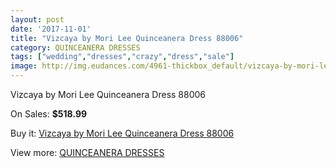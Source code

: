```yaml
---
layout: post
date: '2017-11-01'
title: "Vizcaya by Mori Lee Quinceanera Dress 88006"
category: QUINCEANERA DRESSES
tags: ["wedding","dresses","crazy","dress","sale"]
image: http://img.eudances.com/4961-thickbox_default/vizcaya-by-mori-lee-quinceanera-dress-88006.jpg
---
```

Vizcaya by Mori Lee Quinceanera Dress 88006

On Sales: **$518.99**
<a href="https://www.eudances.com/en/quinceanera-dresses/1673-vizcaya-by-mori-lee-quinceanera-dress-88006.html"><amp-img layout="responsive" width="600" height="600" src="//img.eudances.com/4961-thickbox_default/vizcaya-by-mori-lee-quinceanera-dress-88006.jpg" alt="Vizcaya by Mori Lee Quinceanera Dress 88006 0" /></a>
<a href="https://www.eudances.com/en/quinceanera-dresses/1673-vizcaya-by-mori-lee-quinceanera-dress-88006.html"><amp-img layout="responsive" width="600" height="600" src="//img.eudances.com/4963-thickbox_default/vizcaya-by-mori-lee-quinceanera-dress-88006.jpg" alt="Vizcaya by Mori Lee Quinceanera Dress 88006 1" /></a>
<a href="https://www.eudances.com/en/quinceanera-dresses/1673-vizcaya-by-mori-lee-quinceanera-dress-88006.html"><amp-img layout="responsive" width="600" height="600" src="//img.eudances.com/4962-thickbox_default/vizcaya-by-mori-lee-quinceanera-dress-88006.jpg" alt="Vizcaya by Mori Lee Quinceanera Dress 88006 2" /></a>

Buy it: [Vizcaya by Mori Lee Quinceanera Dress 88006](https://www.eudances.com/en/quinceanera-dresses/1673-vizcaya-by-mori-lee-quinceanera-dress-88006.html "Vizcaya by Mori Lee Quinceanera Dress 88006")

View more: [QUINCEANERA DRESSES](https://www.eudances.com/en/17-quinceanera-dresses "QUINCEANERA DRESSES")